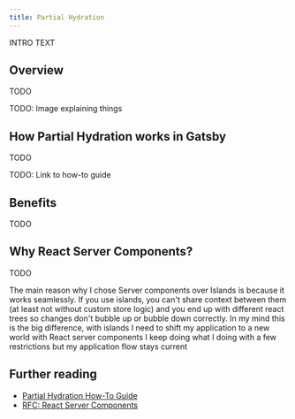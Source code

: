 ```yaml
---
title: Partial Hydration
---
```


INTRO TEXT

## Overview

TODO

TODO: Image explaining things

## How Partial Hydration works in Gatsby

TODO

TODO: Link to how-to guide

## Benefits

TODO

## Why React Server Components?

TODO

The main reason why I chose Server components over Islands is because it works seamlessly. If you use islands, you can't share context between them (at least not without custom store logic) and you end up with different react trees so changes don't bubble up or bubble down correctly.
In my mind this is the big difference, with islands I need to shift my application to a new world with React server components I keep doing what I doing with a few restrictions but my application flow stays current

## Further reading

- [Partial Hydration How-To Guide](/docs/how-to/performance/partial-hydration)
- [RFC: React Server Components](https://github.com/reactjs/rfcs/blob/main/text/0188-server-components.md)

